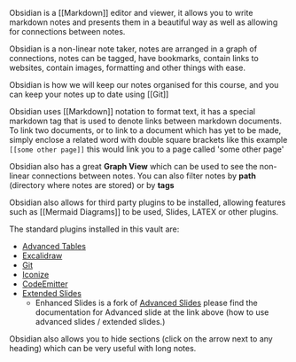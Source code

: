 
Obsidian is a [[Markdown]] editor and viewer, it allows you to write markdown notes and presents them in a beautiful way as well as allowing for connections between notes.

Obsidian is a non-linear note taker, notes are arranged in a graph of connections, notes can be tagged, have bookmarks, contain links to websites, contain images, formatting and other things with ease.

Obsidian is how we will keep our notes organised for this course, and you can keep your notes up to date using [[Git]]

Obsidian uses [[Markdown]] notation to format text, it has a special markdown tag that is used to denote links between markdown documents. To link two documents, or to link to a document which has yet to be made, simply enclose a related word with double square brackets like this example `[[some other page]]` this would link you to a page called 'some other page'

Obsidian also has a great **Graph View** which can be used to see the non-linear connections between notes. You can also filter notes by **path** (directory where notes are stored) or by **tags**

Obsidian also allows for third party plugins to be installed, allowing features such as [[Mermaid Diagrams]] to be used, Slides, LATEX or other plugins.

The standard plugins installed in this vault are:
- [Advanced Tables](https://github.com/tgrosinger/advanced-tables-obsidian)
- [Excalidraw](https://github.com/zsviczian/obsidian-excalidraw-plugin)
- [Git](https://publish.obsidian.md/git-doc/Start+here)
- [Iconize](https://florianwoelki.github.io/obsidian-iconize/guide/getting-started.html)
- [CodeEmitter](https://github.com/mokeyish/obsidian-code-emitter)
- [Extended Slides](https://github.com/ebullient/obsidian-slides-extended)
	- Enhanced Slides is a fork of [Advanced Slides](https://mszturc.github.io/obsidian-advanced-slides/) please find the documentation for Advanced slide at the link above (how to use advanced slides / extended slides.)

Obsidian also allows you to hide sections (click on the arrow next to any heading) which can be very useful with long notes.